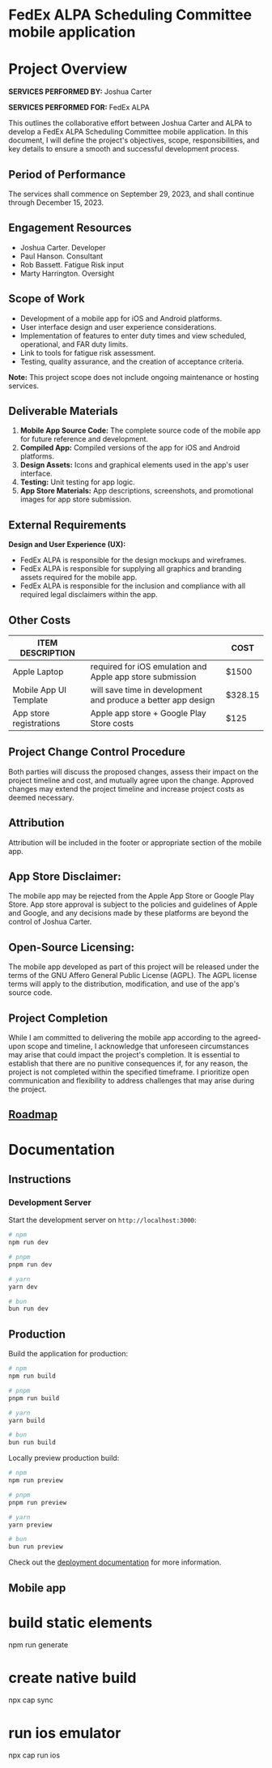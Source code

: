 # FedEx ALPA Scheduling Committee mobile application

# Project Overview

**SERVICES PERFORMED BY:** Joshua Carter

**SERVICES PERFORMED FOR:** FedEx ALPA

This outlines the collaborative effort between Joshua Carter and ALPA to develop a FedEx ALPA Scheduling Committee mobile application. In this document, I will define the project's objectives, scope, responsibilities, and key details to ensure a smooth and successful development process.

## Period of Performance

The services shall commence on September 29, 2023, and shall continue through December 15, 2023.

## Engagement Resources

- Joshua Carter. Developer
- Paul Hanson. Consultant
- Rob Bassett. Fatigue Risk input
- Marty Harrington. Oversight

## Scope of Work

- Development of a mobile app for iOS and Android platforms.
- User interface design and user experience considerations.
- Implementation of features to enter duty times and view scheduled, operational, and FAR duty limits.
- Link to tools for fatigue risk assessment.
- Testing, quality assurance, and the creation of acceptance criteria.

**Note:** This project scope does not include ongoing maintenance or hosting services.

## Deliverable Materials

1. **Mobile App Source Code:** The complete source code of the mobile app for future reference and development.
2. **Compiled App:** Compiled versions of the app for iOS and Android platforms.
3. **Design Assets:** Icons and graphical elements used in the app's user interface.
4. **Testing:** Unit testing for app logic.
5. **App Store Materials:** App descriptions, screenshots, and promotional images for app store submission.

## External Requirements

**Design and User Experience (UX):**

- FedEx ALPA is responsible for the design mockups and wireframes.
- FedEx ALPA is responsible for supplying all graphics and branding assets required for the mobile app.
- FedEx ALPA is responsible for the inclusion and compliance with all required legal disclaimers within the app.

## Other Costs

| ITEM DESCRIPTION        |                                                               | COST    |
| ----------------------- | ------------------------------------------------------------- | ------- |
| Apple Laptop            | required for iOS emulation and Apple app store submission     | $1500   |
| Mobile App UI Template  | will save time in development and produce a better app design | $328.15 |
| App store registrations | Apple app store + Google Play Store costs                     | $125    |

## Project Change Control Procedure

Both parties will discuss the proposed changes, assess their impact on the project timeline and cost, and mutually agree upon the change. Approved changes may extend the project timeline and increase project costs as deemed necessary.

## Attribution

Attribution will be included in the footer or appropriate section of the mobile app.

## App Store Disclaimer:

The mobile app may be rejected from the Apple App Store or Google Play Store. App store approval is subject to the policies and guidelines of Apple and Google, and any decisions made by these platforms are beyond the control of Joshua Carter.

## Open-Source Licensing:

The mobile app developed as part of this project will be released under the terms of the GNU Affero General Public License (AGPL). The AGPL license terms will apply to the distribution, modification, and use of the app's source code.

## Project Completion

While I am committed to delivering the mobile app according to the agreed-upon scope and timeline, I acknowledge that unforeseen circumstances may arise that could impact the project's completion. It is essential to establish that there are no punitive consequences if, for any reason, the project is not completed within the specified timeframe. I prioritize open communication and flexibility to address challenges that may arise during the project.

## [Roadmap](https://github.com/users/acrobid/projects/2/views/1)

# Documentation

## Instructions

### Development Server

Start the development server on `http://localhost:3000`:

```bash
# npm
npm run dev

# pnpm
pnpm run dev

# yarn
yarn dev

# bun
bun run dev
```

## Production

Build the application for production:

```bash
# npm
npm run build

# pnpm
pnpm run build

# yarn
yarn build

# bun
bun run build
```

Locally preview production build:

```bash
# npm
npm run preview

# pnpm
pnpm run preview

# yarn
yarn preview

# bun
bun run preview
```

Check out the [deployment documentation](https://nuxt.com/docs/getting-started/deployment) for more information.

## Mobile app

# build static elements
npm run generate

# create native build
npx cap sync

# run ios emulator
npx cap run ios